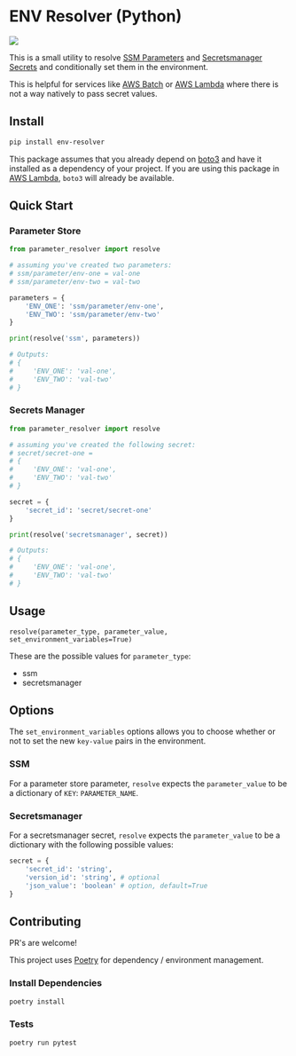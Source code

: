 # ENV Resolver (Python)

![](https://github.com/wulfmann/env-resolver/workflows/Python%20CI/badge.svg)

This is a small utility to resolve [SSM Parameters](https://docs.aws.amazon.com/systems-manager/latest/userguide/systems-manager-parameter-store.html) and [Secretsmanager Secrets](https://aws.amazon.com/secrets-manager/) and conditionally set them in the environment.

This is helpful for services like [AWS Batch](https://aws.amazon.com/batch/) or [AWS Lambda](https://aws.amazon.com/lambda/) where there is not a way natively to pass secret values.

## Install

```bash
pip install env-resolver
```

This package assumes that you already depend on [boto3](https://github.com/boto/boto3) and have it installed as a dependency of your project. If you are using this package in [AWS Lambda](https://aws.amazon.com/lambda/), `boto3` will already be available.

## Quick Start

### Parameter Store

```python
from parameter_resolver import resolve

# assuming you've created two parameters:
# ssm/parameter/env-one = val-one
# ssm/parameter/env-two = val-two

parameters = {
    'ENV_ONE': 'ssm/parameter/env-one',
    'ENV_TWO': 'ssm/parameter/env-two'
}

print(resolve('ssm', parameters))

# Outputs:
# {
#     'ENV_ONE': 'val-one',
#     'ENV_TWO': 'val-two'
# }
```

### Secrets Manager

```python
from parameter_resolver import resolve

# assuming you've created the following secret:
# secret/secret-one =
# {
#     'ENV_ONE': 'val-one',
#     'ENV_TWO': 'val-two'
# }

secret = {
    'secret_id': 'secret/secret-one'
}

print(resolve('secretsmanager', secret))

# Outputs:
# {
#     'ENV_ONE': 'val-one',
#     'ENV_TWO': 'val-two'
# }
```

## Usage

```text
resolve(parameter_type, parameter_value, set_environment_variables=True)
```

These are the possible values for `parameter_type`:

* ssm
* secretsmanager

## Options

The `set_environment_variables` options allows you to choose whether or not to set the new `key-value` pairs in the environment.

### SSM

For a parameter store parameter, `resolve` expects the `parameter_value` to be a dictionary of `KEY`: `PARAMETER_NAME`.

### Secretsmanager

For a secretsmanager secret, `resolve` expects the `parameter_value` to be a dictionary with the following possible values:

```python
secret = {
    'secret_id': 'string',
    'version_id': 'string', # optional
    'json_value': 'boolean' # option, default=True
}
```

## Contributing

PR's are welcome!

This project uses [Poetry](https://python-poetry.org/) for dependency / environment management.

### Install Dependencies

```bash
poetry install
```

### Tests

```bash
poetry run pytest
```
